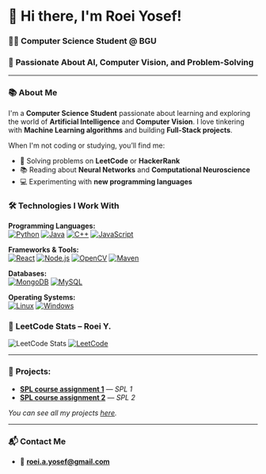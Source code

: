 # 👋 Hi there, I'm Roei Yosef!  
### 🧑‍🎓 **Computer Science Student @ BGU**  
### 🚀 **Passionate About AI, Computer Vision, and Problem-Solving**

---

### 📚 **About Me**
I'm a **Computer Science Student** passionate about learning and exploring the world of **Artificial Intelligence** and **Computer Vision**. I love tinkering with **Machine Learning algorithms** and building **Full-Stack projects**.

When I'm not coding or studying, you’ll find me:  
- 🧠 Solving problems on **LeetCode** or **HackerRank**  
- 📚 Reading about **Neural Networks** and **Computational Neuroscience**  
- 💻 Experimenting with **new programming languages**


### 🛠️ **Technologies I Work With**

**Programming Languages:**  
[![Python](https://skillicons.dev/icons?i=python)](https://skillicons.dev) 
[![Java](https://skillicons.dev/icons?i=java)](https://skillicons.dev) 
[![C++](https://skillicons.dev/icons?i=cpp)](https://skillicons.dev) 
[![JavaScript](https://skillicons.dev/icons?i=javascript)](https://skillicons.dev)

**Frameworks & Tools:**  
[![React](https://skillicons.dev/icons?i=react)](https://skillicons.dev) 
[![Node.js](https://skillicons.dev/icons?i=nodejs)](https://skillicons.dev) 
[![OpenCV](https://skillicons.dev/icons?i=opencv)](https://skillicons.dev) 
[![Maven](https://skillicons.dev/icons?i=maven)](https://skillicons.dev)

**Databases:**  
[![MongoDB](https://skillicons.dev/icons?i=mongodb)](https://skillicons.dev) 
[![MySQL](https://skillicons.dev/icons?i=mysql)](https://skillicons.dev)

**Operating Systems:**  
[![Linux](https://skillicons.dev/icons?i=linux)](https://skillicons.dev) 
[![Windows](https://skillicons.dev/icons?i=windows)](https://skillicons.dev)
### 🧠 **LeetCode Stats – Roei Y.**
![LeetCode Stats](https://leetcard.jacoblin.cool/user8771oX?theme=dark&font=Monsterrat)
[![LeetCode](https://img.shields.io/badge/LeetCode-Roei_Yellow?style=for-the-badge&logo=leetcode)](https://leetcode.com/user8771oX/)

---

### 💼 **Projects:**

-  **[SPL course assignment 1](https://github.com/roeiyosef/FinalSPL1)** — *SPL 1*
-  **[SPL course assignment 2](https://github.com/roeiyosef/SPL2)** — *SPL 2*

*You can see all my projects [here](https://github.com/roeiyosef?tab=repositories).*

---

### 📬 **Contact Me**
- 📧 **[roei.a.yosef@gmail.com](mailto:roei.a.yosef@gmail.com)**  
